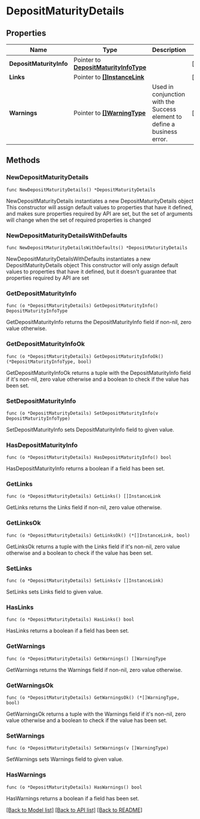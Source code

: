 # DepositMaturityDetails

## Properties

Name | Type | Description | Notes
------------ | ------------- | ------------- | -------------
**DepositMaturityInfo** | Pointer to [**DepositMaturityInfoType**](DepositMaturityInfoType.md) |  | [optional] 
**Links** | Pointer to [**[]InstanceLink**](InstanceLink.md) |  | [optional] 
**Warnings** | Pointer to [**[]WarningType**](WarningType.md) | Used in conjunction with the Success element to define a business error. | [optional] 

## Methods

### NewDepositMaturityDetails

`func NewDepositMaturityDetails() *DepositMaturityDetails`

NewDepositMaturityDetails instantiates a new DepositMaturityDetails object
This constructor will assign default values to properties that have it defined,
and makes sure properties required by API are set, but the set of arguments
will change when the set of required properties is changed

### NewDepositMaturityDetailsWithDefaults

`func NewDepositMaturityDetailsWithDefaults() *DepositMaturityDetails`

NewDepositMaturityDetailsWithDefaults instantiates a new DepositMaturityDetails object
This constructor will only assign default values to properties that have it defined,
but it doesn't guarantee that properties required by API are set

### GetDepositMaturityInfo

`func (o *DepositMaturityDetails) GetDepositMaturityInfo() DepositMaturityInfoType`

GetDepositMaturityInfo returns the DepositMaturityInfo field if non-nil, zero value otherwise.

### GetDepositMaturityInfoOk

`func (o *DepositMaturityDetails) GetDepositMaturityInfoOk() (*DepositMaturityInfoType, bool)`

GetDepositMaturityInfoOk returns a tuple with the DepositMaturityInfo field if it's non-nil, zero value otherwise
and a boolean to check if the value has been set.

### SetDepositMaturityInfo

`func (o *DepositMaturityDetails) SetDepositMaturityInfo(v DepositMaturityInfoType)`

SetDepositMaturityInfo sets DepositMaturityInfo field to given value.

### HasDepositMaturityInfo

`func (o *DepositMaturityDetails) HasDepositMaturityInfo() bool`

HasDepositMaturityInfo returns a boolean if a field has been set.

### GetLinks

`func (o *DepositMaturityDetails) GetLinks() []InstanceLink`

GetLinks returns the Links field if non-nil, zero value otherwise.

### GetLinksOk

`func (o *DepositMaturityDetails) GetLinksOk() (*[]InstanceLink, bool)`

GetLinksOk returns a tuple with the Links field if it's non-nil, zero value otherwise
and a boolean to check if the value has been set.

### SetLinks

`func (o *DepositMaturityDetails) SetLinks(v []InstanceLink)`

SetLinks sets Links field to given value.

### HasLinks

`func (o *DepositMaturityDetails) HasLinks() bool`

HasLinks returns a boolean if a field has been set.

### GetWarnings

`func (o *DepositMaturityDetails) GetWarnings() []WarningType`

GetWarnings returns the Warnings field if non-nil, zero value otherwise.

### GetWarningsOk

`func (o *DepositMaturityDetails) GetWarningsOk() (*[]WarningType, bool)`

GetWarningsOk returns a tuple with the Warnings field if it's non-nil, zero value otherwise
and a boolean to check if the value has been set.

### SetWarnings

`func (o *DepositMaturityDetails) SetWarnings(v []WarningType)`

SetWarnings sets Warnings field to given value.

### HasWarnings

`func (o *DepositMaturityDetails) HasWarnings() bool`

HasWarnings returns a boolean if a field has been set.


[[Back to Model list]](../README.md#documentation-for-models) [[Back to API list]](../README.md#documentation-for-api-endpoints) [[Back to README]](../README.md)


